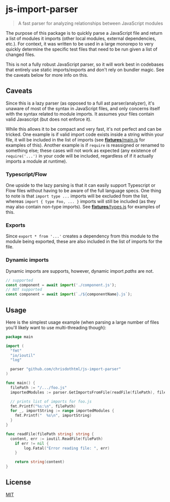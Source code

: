 # js-import-parser

> A fast parser for analyzing relationships between JavaScript modules

The purpose of this package is to quickly parse a JavaScript file and return a list of modules it imports (other local modules, external dependencies, etc.). For context, it was written to be used in a large monorepo to very quickly determine the specific test files that need to be run given a list of changed files.

This is not a fully robust JavaScript parser, so it will work best in codebases that entirely use static imports/exports and don't rely on bundler magic. See the caveats below for more info on this.

## Caveats

Since this is a lazy parser (as opposed to a full ast parser/analyzer), it's unaware of most of the syntax in JavaScript files, and only concerns itself with the syntax related to module imports. It assumes your files contain valid Javascript (but does not enforce it).

While this allows it to be compact and very fast, it's not perfect and can be tricked. One example is if valid import code exists inside a string within your file, it will be included in the list of imports (see [__fixtures__/main.js](__fixtures__/main.js) for examples of this). Another example is if `require` is reassigned or renamed to something else; these cases will not work as expected (any existence of `require('...')` in your code will be included, regardless of if it actually imports a module at runtime).

### Typescript/Flow

One upside to the lazy parsing is that it can easily support Typescript or Flow files without having to be aware of the full language specs. One thing to note is that `import type ...` imports will be excluded from the list, whereas `import { type Foo, ... }` imports will still be included (as they may also contain non-type imports). See [__fixtures__/types.js](__fixtures__/types.js) for examples of this.

### Exports

Since `export * from '...'` creates a dependency from this module to the module being exported, these are also included in the list of imports for the file.

### Dynamic imports

Dynamic imports are supports, however, dynamic import *paths* are not.

```js
// supported
const component = await import('./component.js');
// NOT supported
const component = await import(`./${componentName}.js`);
```

## Usage

Here is the simplest usage example (when parsing a large number of files you'll likely want to use multi-threading though):

```go
package main

import (
  "fmt"
  "io/ioutil"
  "log"

  parser "github.com/chrisdothtml/js-import-parser"
)

func main() {
  filePath := "/.../foo.js"
  importedModules := parser.GetImportsFromFile(readFile(filePath), filePath)

  // prints list of imports for foo.js
  fmt.Printf("%s:\n", filePath)
  for _, importString := range importedModules {
    fmt.Printf("  %s\n", importString)
  }
}

func readFile(filePath string) string {
  content, err := ioutil.ReadFile(filePath)
	if err != nil {
		log.Fatal("Error reading file: ", err)
	}

	return string(content)
}
```

## License

[MIT](LICENSE)
